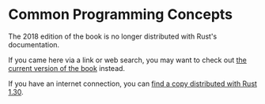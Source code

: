 # Common Programming Concepts

The 2018 edition of the book is no longer distributed with Rust's documentation.

If you came here via a link or web search, you may want to check out [the current
version of the book](../ch03-00-common-programming-concepts.md) instead.

If you have an internet connection, you can [find a copy distributed with
Rust
1.30](https://doc.rust-lang.org/1.30.0/book/2018-edition/ch03-00-common-programming-concepts.html).